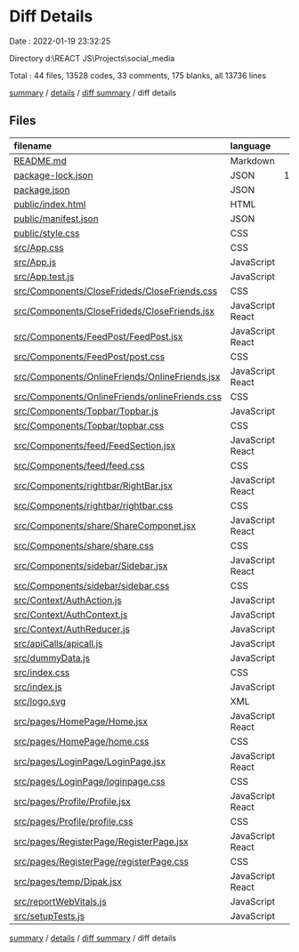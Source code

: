 # Diff Details

Date : 2022-01-19 23:32:25

Directory d:\REACT JS\Projects\social_media

Total : 44 files,  13528 codes, 33 comments, 175 blanks, all 13736 lines

[summary](results.md) / [details](details.md) / [diff summary](diff.md) / diff details

## Files
| filename | language | code | comment | blank | total |
| :--- | :--- | ---: | ---: | ---: | ---: |
| [README.md](/README.md) | Markdown | 38 | 0 | 33 | 71 |
| [package-lock.json](/package-lock.json) | JSON | 11,976 | 0 | 1 | 11,977 |
| [package.json](/package.json) | JSON | 48 | 0 | 1 | 49 |
| [public/index.html](/public/index.html) | HTML | 19 | 13 | 4 | 36 |
| [public/manifest.json](/public/manifest.json) | JSON | 25 | 0 | 1 | 26 |
| [public/style.css](/public/style.css) | CSS | 4 | 0 | 0 | 4 |
| [src/App.css](/src/App.css) | CSS | 0 | 0 | 1 | 1 |
| [src/App.js](/src/App.js) | JavaScript | 42 | 0 | 12 | 54 |
| [src/App.test.js](/src/App.test.js) | JavaScript | 7 | 0 | 2 | 9 |
| [src/Components/CloseFrideds/CloseFriends.css](/src/Components/CloseFrideds/CloseFriends.css) | CSS | 12 | 0 | 1 | 13 |
| [src/Components/CloseFrideds/CloseFriends.jsx](/src/Components/CloseFrideds/CloseFriends.jsx) | JavaScript React | 15 | 0 | 2 | 17 |
| [src/Components/FeedPost/FeedPost.jsx](/src/Components/FeedPost/FeedPost.jsx) | JavaScript React | 66 | 1 | 7 | 74 |
| [src/Components/FeedPost/post.css](/src/Components/FeedPost/post.css) | CSS | 67 | 0 | 2 | 69 |
| [src/Components/OnlineFriends/OnlineFriends.jsx](/src/Components/OnlineFriends/OnlineFriends.jsx) | JavaScript React | 16 | 0 | 2 | 18 |
| [src/Components/OnlineFriends/onlineFriends.css](/src/Components/OnlineFriends/onlineFriends.css) | CSS | 28 | 0 | 3 | 31 |
| [src/Components/Topbar/Topbar.js](/src/Components/Topbar/Topbar.js) | JavaScript | 52 | 0 | 1 | 53 |
| [src/Components/Topbar/topbar.css](/src/Components/Topbar/topbar.css) | CSS | 81 | 4 | 3 | 88 |
| [src/Components/feed/FeedSection.jsx](/src/Components/feed/FeedSection.jsx) | JavaScript React | 30 | 3 | 3 | 36 |
| [src/Components/feed/feed.css](/src/Components/feed/feed.css) | CSS | 6 | 0 | 0 | 6 |
| [src/Components/rightbar/RightBar.jsx](/src/Components/rightbar/RightBar.jsx) | JavaScript React | 74 | 0 | 15 | 89 |
| [src/Components/rightbar/rightbar.css](/src/Components/rightbar/rightbar.css) | CSS | 67 | 0 | 2 | 69 |
| [src/Components/share/ShareComponet.jsx](/src/Components/share/ShareComponet.jsx) | JavaScript React | 41 | 0 | 9 | 50 |
| [src/Components/share/share.css](/src/Components/share/share.css) | CSS | 66 | 1 | 1 | 68 |
| [src/Components/sidebar/Sidebar.jsx](/src/Components/sidebar/Sidebar.jsx) | JavaScript React | 62 | 0 | 6 | 68 |
| [src/Components/sidebar/sidebar.css](/src/Components/sidebar/sidebar.css) | CSS | 50 | 1 | 2 | 53 |
| [src/Context/AuthAction.js](/src/Context/AuthAction.js) | JavaScript | 11 | 0 | 2 | 13 |
| [src/Context/AuthContext.js](/src/Context/AuthContext.js) | JavaScript | 34 | 0 | 3 | 37 |
| [src/Context/AuthReducer.js](/src/Context/AuthReducer.js) | JavaScript | 25 | 0 | 6 | 31 |
| [src/apiCalls/apicall.js](/src/apiCalls/apicall.js) | JavaScript | 10 | 0 | 1 | 11 |
| [src/dummyData.js](/src/dummyData.js) | JavaScript | 138 | 0 | 1 | 139 |
| [src/index.css](/src/index.css) | CSS | 12 | 0 | 2 | 14 |
| [src/index.js](/src/index.js) | JavaScript | 15 | 3 | 3 | 21 |
| [src/logo.svg](/src/logo.svg) | XML | 1 | 0 | 0 | 1 |
| [src/pages/HomePage/Home.jsx](/src/pages/HomePage/Home.jsx) | JavaScript React | 18 | 0 | 2 | 20 |
| [src/pages/HomePage/home.css](/src/pages/HomePage/home.css) | CSS | 4 | 0 | 0 | 4 |
| [src/pages/LoginPage/LoginPage.jsx](/src/pages/LoginPage/LoginPage.jsx) | JavaScript React | 38 | 1 | 5 | 44 |
| [src/pages/LoginPage/loginpage.css](/src/pages/LoginPage/loginpage.css) | CSS | 80 | 1 | 3 | 84 |
| [src/pages/Profile/Profile.jsx](/src/pages/Profile/Profile.jsx) | JavaScript React | 45 | 0 | 11 | 56 |
| [src/pages/Profile/profile.css](/src/pages/Profile/profile.css) | CSS | 41 | 0 | 4 | 45 |
| [src/pages/RegisterPage/RegisterPage.jsx](/src/pages/RegisterPage/RegisterPage.jsx) | JavaScript React | 63 | 0 | 10 | 73 |
| [src/pages/RegisterPage/registerPage.css](/src/pages/RegisterPage/registerPage.css) | CSS | 80 | 1 | 3 | 84 |
| [src/pages/temp/Dipak.jsx](/src/pages/temp/Dipak.jsx) | JavaScript React | 8 | 0 | 2 | 10 |
| [src/reportWebVitals.js](/src/reportWebVitals.js) | JavaScript | 12 | 0 | 2 | 14 |
| [src/setupTests.js](/src/setupTests.js) | JavaScript | 1 | 4 | 1 | 6 |

[summary](results.md) / [details](details.md) / [diff summary](diff.md) / diff details